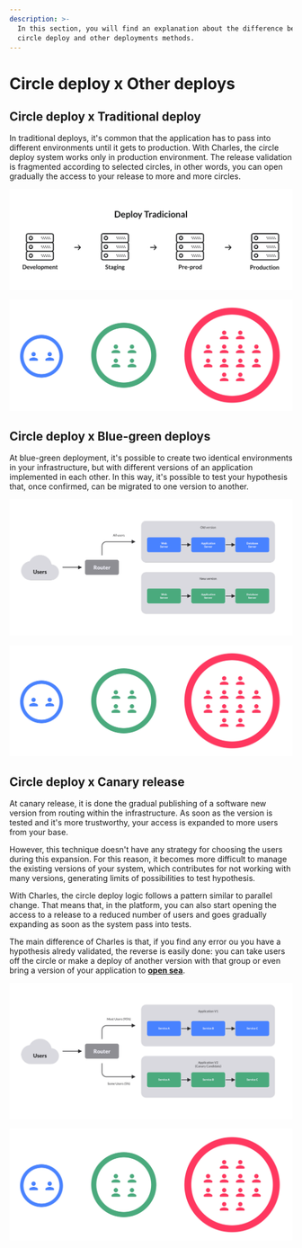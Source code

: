 ```yaml
---
description: >-
  In this section, you will find an explanation about the difference between
  circle deploy and other deployments methods.
---
```


# Circle deploy x Other deploys

## Circle deploy x Traditional deploy

In traditional deploys, it's common that the application has to pass into different environments until it gets to production. With Charles, the circle deploy system works only in production environment. The release validation is fragmented according to selected circles, in other words, you can open gradually the access to your release to more and more circles. 

![Process of traditional deploy ](../.gitbook/assets/deploy-tradicional.png)

![Process of circle deploy](../.gitbook/assets/deploy_em_circulos%20%283%29.png)



## Circle deploy x Blue-green deploys

At blue-green deployment, it's possible to create two identical environments in your infrastructure, but with different versions of an application implemented in each other. In this way, it's possible to test your hypothesis that, once confirmed, can be migrated to one version to another. 

![Process of blue-green deploy](../.gitbook/assets/blue_green.png)



![Process of circle deploy](../.gitbook/assets/deploy_em_circulos%20%281%29.png)

## Circle deploy x Canary release 

At canary release, it is done the gradual publishing of a software new version from routing within the infrastructure. As soon as the version is tested and it's more trustworthy, your access is expanded to more users from your base. 

However, this technique doesn't have any strategy for choosing the users during this expansion. For this reason, it becomes more difficult to manage the existing versions of your system, which contributes for not working with many versions, generating limits of possibilities to test hypothesis. 

With Charles, the circle deploy logic follows a pattern similar to parallel change. That means that, in the platform, you can also start opening the access to a release to a reduced number of users and goes gradually expanding as soon as the system pass into tests.  

The main difference of Charles is that, if you find any error ou you have a hypothesis alredy validated, the reverse is easily done: you can take users off the circle or make a deploy of another version with that group or even bring a version of your application to [**open sea**](https://docs.charlescd.io/v/v0.2.1-en/key-concepts#open-sea). 

![Process of Canary Release](../.gitbook/assets/deploy_em_circulos_x_canary_releases.png)

![Process of circle deploy](../.gitbook/assets/deploy_em_circulos.png)



